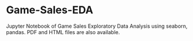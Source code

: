 # Game-Sales-EDA
Jupyter Notebook of Game Sales Exploratory Data Analysis using seaborn, pandas. PDF and HTML files are also available.
